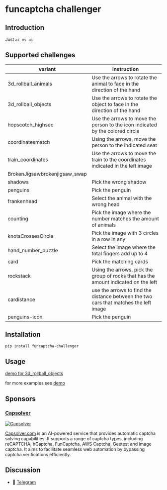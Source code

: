 # funcaptcha challenger

## Introduction

Just `ai vs ai`

## Supported challenges

| variant                       | instruction                                                                          |                                                                              
|-------------------------------|--------------------------------------------------------------------------------------|
| 3d_rollball_animals           | Use the arrows to rotate the animal to face in the direction of the hand             |
| 3d_rollball_objects           | Use the arrows to rotate the object to face in the direction of the hand             |
| hopscotch_highsec             | Use the arrows to move the person to the icon indicated by the colored circle        |                                                                                          
| coordinatesmatch              | Using the arrows, move the person to the indicated seat                              |       
| train_coordinates             | Use the arrows to move the train to the coordinates indicated in the left image      |
| BrokenJigsawbrokenjigsaw_swap |                                                                                      | 
| shadows                       | Pick the wrong shadow                                                                |
| penguins                      | Pick the penguin                                                                     |
| frankenhead                   | Select the animal with the wrong head                                                |
| counting                      | Pick the image where the number matches the amount of animals                        |
| knotsCrossesCircle            | Pick the image with 3 circles in a row in any                                        |
| hand_number_puzzle            | Select the image where the total fingers add up to 4                                 |
| card                          | Pick the matching cards                                                              |
| rockstack                     | Using the arrows, pick the group of rocks that has the amount indicated on the left  | 
| cardistance                   | use the arrows to find the distance between the two cars that matches the left image | 
| penguins-icon                 | Pick the penguin                                                                     | 

## Installation

```bash
pip install funcaptcha-challenger
```

## Usage

[demo for 3d_rollball_objects](demo/3d_rollball_animals_demo.py)

for more examples see [demo](demo)

## Sponsors

### [Capsolver](https://capsolver.com?utm_source=github&utm_medium=banner_github&utm_campaign=funcaptcha_challenger)

[![Capsolver](doc/sponsors.gif)](https://capsolver.com?utm_source=github&utm_medium=banner_github&utm_campaign=funcaptcha_challenger)

[Capsolver.com](https://capsolver.com?utm_source=github&utm_medium=banner_github&utm_campaign=funcaptcha_challenger) is
an AI-powered service that provides automatic captcha solving capabilities. It supports a range of captcha types,
including reCAPTCHA, hCaptcha, FunCaptcha, AWS Captcha, Geetest and image captcha. It aims to
facilitate seamless web automation by bypassing captcha verifications efficiently.

## Discussion

- 📱 [Telegram](https://t.me/+iNf8qQk0KUpkYmEx)

